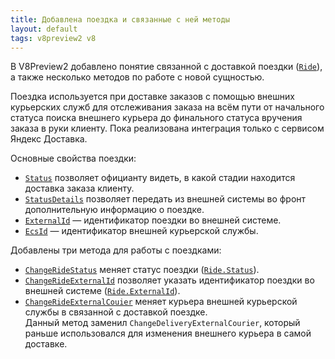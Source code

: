 ```yaml
---
title: Добавлена поездка и связанные с ней методы
layout: default
tags: v8preview2 v8
---
```


В V8Preview2 добавлено понятие связанной с доставкой поездки ([`Ride`](https://iiko.github.io/front.api.sdk/v8/html/T_Resto_Front_Api_Data_Brd_Ride.htm)), а также несколько методов по работе с новой сущностью.

Поездка используется при доставке заказов с помощью внешних курьерских служб для отслеживания заказа на всём пути от начального статуса поиска внешнего курьера до финального статуса вручения заказа в руки клиенту. Пока реализована интеграция только с сервисом Яндекс Доставка.

Основные свойства поездки:

* [`Status`](https://iiko.github.io/front.api.sdk/v8/html/T_Resto_Front_Api_Data_Brd_RideStatus.htm) позволяет официанту видеть, в какой стадии находится доставка заказа клиенту.
* [`StatusDetails`](https://iiko.github.io/front.api.sdk/v8/html/P_Resto_Front_Api_Data_Brd_Ride_StatusDetails.htm) позволяет передать из внешней системы во фронт дополнительную информацию о поездке.
* [`ExternalId`](https://iiko.github.io/front.api.sdk/v8/html/P_Resto_Front_Api_Data_Brd_Ride_ExternalId.htm) — идентификатор поездки во внешней системе.
* [`EcsId`](https://iiko.github.io/front.api.sdk/v8/html/P_Resto_Front_Api_Data_Brd_Ride_EcsId.htm) — идентификатор внешней курьерской службы.

Добавлены три метода для работы с поездками:

* [`ChangeRideStatus`](https://iiko.github.io/front.api.sdk/v8/html/M_Resto_Front_Api_IOperationService_ChangeRideStatus.htm) меняет статус поездки ([`Ride.Status`](https://iiko.github.io/front.api.sdk/v8/html/P_Resto_Front_Api_Data_Brd_Ride_Status.htm)).
* [`ChangeRideExternalId`](https://iiko.github.io/front.api.sdk/v8/html/M_Resto_Front_Api_IOperationService_ChangeRideExternalId.htm) позволяет указать идентификатор поездки во внешней системе ([`Ride.ExternalId`](https://iiko.github.io/front.api.sdk/v8/html/P_Resto_Front_Api_Data_Brd_Ride_ExternalId.htm)).
* [`ChangeRideExternalCouier`](https://iiko.github.io/front.api.sdk/v8/html/M_Resto_Front_Api_IOperationService_ChangeRideExternalCouier.htm) меняет курьера внешней курьерской службы в связанной с доставкой поездке.  
Данный метод заменил `ChangeDeliveryExternalCourier`, который раньше использовался для изменения внешнего курьера в самой доставке.
